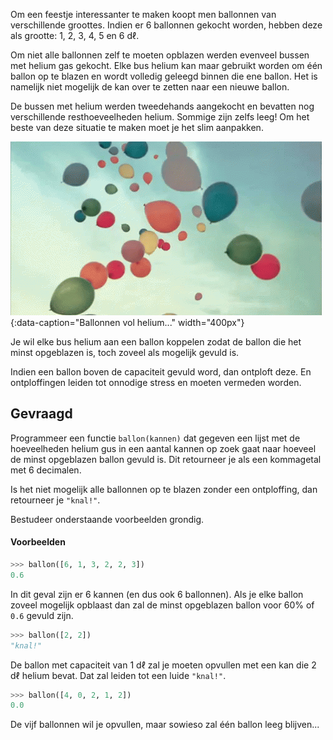 Om een feestje interessanter te maken koopt men ballonnen van verschillende groottes. Indien er 6 ballonnen gekocht worden, hebben deze als grootte: 1, 2, 3, 4, 5 en 6 dℓ.

Om niet alle ballonnen zelf te moeten opblazen werden evenveel bussen met helium gas gekocht. Elke bus helium kan maar gebruikt worden om één ballon op te blazen en wordt volledig geleegd binnen die ene ballon. Het is namelijk niet mogelijk de kan over te zetten naar een nieuwe ballon.

De bussen met helium werden tweedehands aangekocht en bevatten nog verschillende resthoeveelheden helium. Sommige zijn zelfs leeg! Om het beste van deze situatie te maken moet je het slim aanpakken.

![Ballonnen vol helium...](media/balloon.gif "Ballonnen vol helium..."){:data-caption="Ballonnen vol helium..." width="400px"}

Je wil elke bus helium aan een ballon koppelen zodat de ballon die het minst opgeblazen is, toch zoveel als mogelijk gevuld is.

Indien een ballon boven de capaciteit gevuld word, dan ontploft deze. En ontploffingen leiden tot onnodige stress en moeten vermeden worden.

## Gevraagd

Programmeer een functie `ballon(kannen)` dat gegeven een lijst met de hoeveelheden helium gus in een aantal kannen op zoek gaat naar hoeveel de minst opgeblazen ballon gevuld is. Dit retourneer je als een kommagetal met 6 decimalen.

Is het niet mogelijk alle ballonnen op te blazen zonder een ontploffing, dan retourneer je `"knal!"`.

Bestudeer onderstaande voorbeelden grondig.

#### Voorbeelden

```python
>>> ballon([6, 1, 3, 2, 2, 3])
0.6
```

In dit geval zijn er 6 kannen (en dus ook 6 ballonnen). Als je elke ballon zoveel mogelijk opblaast dan zal de minst opgeblazen ballon voor 60% of `0.6` gevuld zijn.


```python
>>> ballon([2, 2])
"knal!"
```

De ballon met capaciteit van 1 dℓ zal je moeten opvullen met een kan die 2 dℓ helium bevat. Dat zal leiden tot een luide `"knal!"`.


```python
>>> ballon([4, 0, 2, 1, 2])
0.0
```

De vijf ballonnen wil je opvullen, maar sowieso zal één ballon leeg blijven...